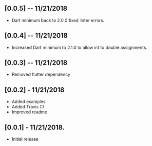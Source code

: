 ## [0.0.5] -- 11/21/2018

* Dart minimum back to 2.0.0 fixed linter errors.

## [0.0.4] -- 11/21/2018

* Increased Dart minimum to 2.1.0 to allow int to double assignments.

## [0.0.3] -- 11/21/2018

* Removed flutter dependency

## [0.0.2] - 11/21/2018

* Added examples
* Added Travis CI
* Improved readme

## [0.0.1] - 11/21/2018.

* Initial release

